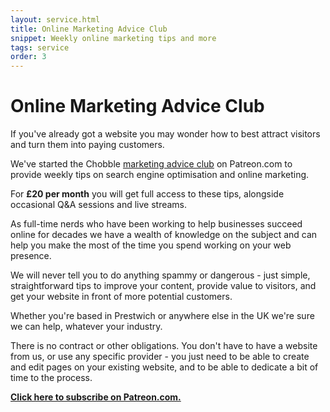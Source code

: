 ```yaml
---
layout: service.html
title: Online Marketing Advice Club
snippet: Weekly online marketing tips and more
tags: service
order: 3
---
```


# Online Marketing Advice Club

If you've already got a website you may wonder how to best attract visitors and turn them into paying customers.

We've started the Chobble [marketing advice club](https://www.patreon.com/Chobble) on Patreon.com to provide weekly tips on search engine optimisation and online marketing.

For **£20 per month** you will get full access to these tips, alongside occasional Q&A sessions and live streams.

As full-time nerds who have been working to help businesses succeed online for decades we have a wealth of knowledge on the subject and can help you make the most of the time you spend working on your web presence.

We will never tell you to do anything spammy or dangerous - just simple, straightforward tips to improve your content, provide value to visitors, and get your website in front of more potential customers.

Whether you're based in Prestwich or anywhere else in the UK we're sure we can help, whatever your industry.

There is no contract or other obligations. You don't have to have a website from us, or use any specific provider - you just need to be able to create and edit pages on your existing website, and to be able to dedicate a bit of time to the process.

**[Click here to subscribe on Patreon.com.](https://www.patreon.com/Chobble)**

